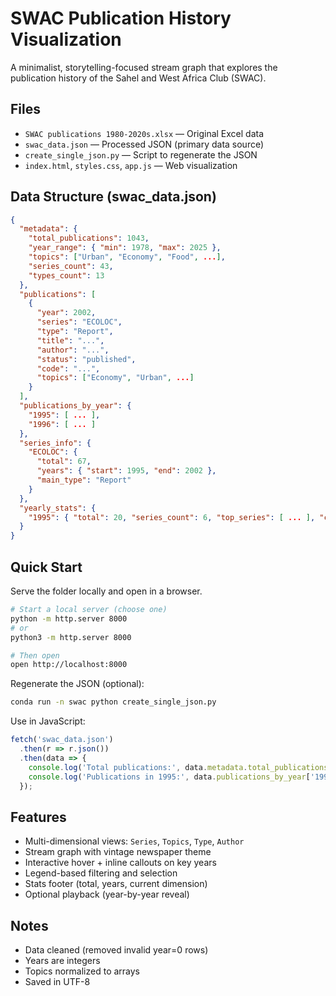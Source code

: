# SWAC Publication History Visualization

A minimalist, storytelling-focused stream graph that explores the publication history of the Sahel and West Africa Club (SWAC).

## Files
- `SWAC publications 1980-2020s.xlsx` — Original Excel data
- `swac_data.json` — Processed JSON (primary data source)
- `create_single_json.py` — Script to regenerate the JSON
- `index.html`, `styles.css`, `app.js` — Web visualization

## Data Structure (swac_data.json)
```json
{
  "metadata": {
    "total_publications": 1043,
    "year_range": { "min": 1978, "max": 2025 },
    "topics": ["Urban", "Economy", "Food", ...],
    "series_count": 43,
    "types_count": 13
  },
  "publications": [
    {
      "year": 2002,
      "series": "ECOLOC",
      "type": "Report",
      "title": "...",
      "author": "...",
      "status": "published",
      "code": "...",
      "topics": ["Economy", "Urban", ...]
    }
  ],
  "publications_by_year": {
    "1995": [ ... ],
    "1996": [ ... ]
  },
  "series_info": {
    "ECOLOC": {
      "total": 67,
      "years": { "start": 1995, "end": 2002 },
      "main_type": "Report"
    }
  },
  "yearly_stats": {
    "1995": { "total": 20, "series_count": 6, "top_series": [ ... ], "cumulative": 220 }
  }
}
```

## Quick Start
Serve the folder locally and open in a browser.
```bash
# Start a local server (choose one)
python -m http.server 8000
# or
python3 -m http.server 8000

# Then open
open http://localhost:8000
```

Regenerate the JSON (optional):
```bash
conda run -n swac python create_single_json.py
```

Use in JavaScript:
```javascript
fetch('swac_data.json')
  .then(r => r.json())
  .then(data => {
    console.log('Total publications:', data.metadata.total_publications);
    console.log('Publications in 1995:', data.publications_by_year['1995']);
  });
```

## Features
- Multi-dimensional views: `Series`, `Topics`, `Type`, `Author`
- Stream graph with vintage newspaper theme
- Interactive hover + inline callouts on key years
- Legend-based filtering and selection
- Stats footer (total, years, current dimension)
- Optional playback (year-by-year reveal)

## Notes
- Data cleaned (removed invalid year=0 rows)
- Years are integers
- Topics normalized to arrays
- Saved in UTF-8

